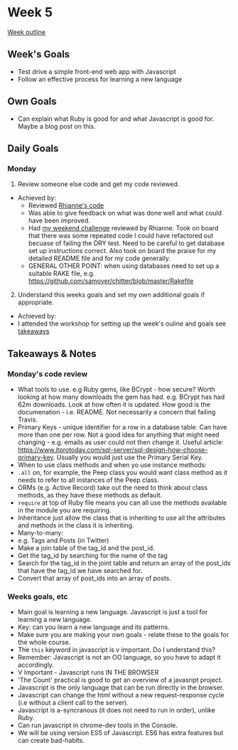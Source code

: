 # Week 5
[Week outline](https://github.com/makersacademy/course/blob/master/week_outlines.md/#week-5)

## Week's Goals
* Test drive a simple front-end web app with Javascript
* Follow an effective process for learning a new language

## Own Goals
* Can explain what Ruby is good for and what Javascript is good for. Maybe a blog post on this. 

## Daily Goals
### Monday
1. Review someone else code and get my code reviewed. 
* Achieved by:
  * Reviewed [Rhianne's code](https://github.com/makersacademy/chitter-challenge/pull/1293#pullrequestreview-264690393)
  * Was able to give feedback on what was done well and what could have been improved.
  * Had [my weekend challenge](https://github.com/makersacademy/chitter-challenge/pull/1283#discussion_r305734636) reviewed by Rhianne. Took on board that there was some repeated code I could have refactored out becuase of failing the DRY test. Need to be careful to get database set up instructions correct. Also took on board the praise for my detailed README file and for my code generally. 
  * GENERAL OTHER POINT: when using databases need to set up a suitable RAKE file, e.g. https://github.com/samover/chitter/blob/master/Rakefile

2. Understand this weeks goals and set my own additional goals if appropriate. 
 * Achieved by:
  * I attended the workshop for setting up the week's ouline and goals see [takeaways](https://github.com/willhowes/makers_portfolio_and_notes/blob/master/week_5.md#weeks-goals-etc)

## Takeaways & Notes

### Monday's code review
* What tools to use. e.g Ruby gems, like BCrypt - how secure? Worth looking at how many downloads the gem has had. e.g. BCrypt has had 62m downloads. Look at how often it is updated. How good is the documenation - i.e. README. Not necessarily a concern that failing Travis. 
* Primary Keys - unique identifier for a row in a database table. Can have more than one per row. Not a good idea for anything that might need changing - e.g. emails as user could not then change it.  Useful article: https://www.itprotoday.com/sql-server/sql-design-how-choose-primary-key. Usually you would just use the Primary Serial Key.
* When to use class methods and when yo use instance methods:
 * ```.all``` on, for example, the Peep class you would want class method as it needs to refer to all instances of the Peep class. 
 * ORMs (e.g. Active Record) take out the need to think about class methods, as they have these methods as default. 
 * ```require``` at top of Ruby file means you can all use the methods available in the module you are requiring. 
 * Inheritance just allow the class that is inheriting to use all the attributes and methods in the class it is inheriting. 
 * Many-to-many:
  * e.g. Tags and Posts (in Twitter)
   * Make a join table of the tag_id and the post_id. 
   * Get the tag_id by searching for the name of the tag
   * Search for the tag_id in the joint table and return an array of the post_ids that have the tag_id we have searched for. 
   * Convert that array of post_ids into an array of posts. 
   
### Weeks goals, etc
 * Main goal is learning a new language. Javascript is just a tool for learning a new language.
 * Key: can you learn a new language and its patterns. 
 * Make sure you are making your own goals - relate these to the goals for the whole course. 
 * The ```this``` keyword in javascript is v important. Do I understand this?
 * Remember: Javascript is not an OO language, so you have to adapt it accordingly. 
 * V Important - Javascript runs IN THE BROWSER
 * 'The Count' practical is good to get an overview of a javasript project.
 * Javascript is the only language that can be run directly in the browser.
 * Javascript can change the html without a new request-response cycle (i.e without a client call to the server). 
 * Javascript is a-syncranous (it does not need to run in order), unlike Ruby. 
 * Can run javascript in chrome-dev tools in the Console. 
 * We will be using version ES5 of Javascript. ES6 has extra features but can create bad-habits. 
  
